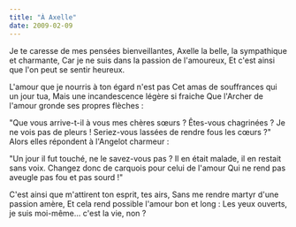 ```yaml
---
title: "À Axelle"
date: 2009-02-09
---
```


Je te caresse de mes pensées bienveillantes,
Axelle la belle, la sympathique et charmante,
Car je ne suis dans la passion de l'amoureux,
Et c'est ainsi que l'on peut se sentir heureux.

L'amour que je nourris à ton égard n'est pas
Cet amas de souffrances qui un jour tua,
Mais une incandescence légère si fraiche
Que l'Archer de l'amour gronde ses propres flèches :

"Que vous arrive-t-il à vous mes chères sœurs ?
Êtes-vous chagrinées ? Je ne vois pas de pleurs !
Seriez-vous lassées de rendre fous les cœurs ?"
Alors elles répondent à l'Angelot charmeur :

"Un jour il fut touché, ne le savez-vous pas ?
Il en était malade, il en restait sans voix.
Changez donc de carquois pour celui de l'amour
Qui ne rend pas aveugle pas fou et pas sourd !"

C'est ainsi que m'attirent ton esprit, tes airs,
Sans me rendre martyr d'une passion amère,
Et cela rend possible l'amour bon et long :
Les yeux ouverts, je suis moi-même... c'est la vie, non ?
